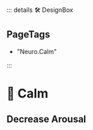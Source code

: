 ::: details 🛠 <dev>DesignBox</dev> 

<h2>PageTags</h2>

- "Neuro.Calm"

:::

# 💜 <neuro>Calm</neuro>

## Decrease Arousal